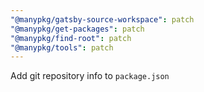 ```yaml
---
"@manypkg/gatsby-source-workspace": patch
"@manypkg/get-packages": patch
"@manypkg/find-root": patch
"@manypkg/tools": patch
---
```


Add git repository info to `package.json`
